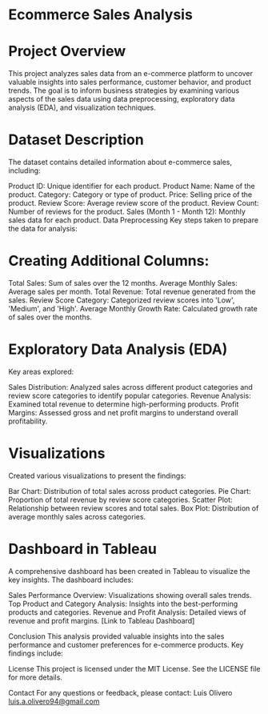 # Ecommerce Sales Analysis

# Project Overview
This project analyzes sales data from an e-commerce platform to uncover valuable insights into sales performance, customer behavior, and product trends. The goal is to inform business strategies by examining various aspects of the sales data using data preprocessing, exploratory data analysis (EDA), and visualization techniques.

# Dataset Description
The dataset contains detailed information about e-commerce sales, including:

Product ID: Unique identifier for each product.
Product Name: Name of the product.
Category: Category or type of product.
Price: Selling price of the product.
Review Score: Average review score of the product.
Review Count: Number of reviews for the product.
Sales (Month 1 - Month 12): Monthly sales data for each product.
Data Preprocessing
Key steps taken to prepare the data for analysis:

# Creating Additional Columns:
Total Sales: Sum of sales over the 12 months.
Average Monthly Sales: Average sales per month.
Total Revenue: Total revenue generated from the sales.
Review Score Category: Categorized review scores into 'Low', 'Medium', and 'High'.
Average Monthly Growth Rate: Calculated growth rate of sales over the months.

# Exploratory Data Analysis (EDA)
Key areas explored:

Sales Distribution: Analyzed sales across different product categories and review score categories to identify popular categories.
Revenue Analysis: Examined total revenue to determine high-performing products.
Profit Margins: Assessed gross and net profit margins to understand overall profitability.

# Visualizations
Created various visualizations to present the findings:

Bar Chart: Distribution of total sales across product categories.
Pie Chart: Proportion of total revenue by review score categories.
Scatter Plot: Relationship between review scores and total sales.
Box Plot: Distribution of average monthly sales across categories.

# Dashboard in Tableau
A comprehensive dashboard has been created in Tableau to visualize the key insights. The dashboard includes:

Sales Performance Overview: Visualizations showing overall sales trends.
Top Product and Category Analysis: Insights into the best-performing products and categories.
Revenue and Profit Analysis: Detailed views of revenue and profit margins.
[Link to Tableau Dashboard]

Conclusion
This analysis provided valuable insights into the sales performance and customer preferences for e-commerce products. Key findings include:

License
This project is licensed under the MIT License. See the LICENSE file for more details.

Contact
For any questions or feedback, please contact:
Luis Olivero
luis.a.olivero94@gmail.com
